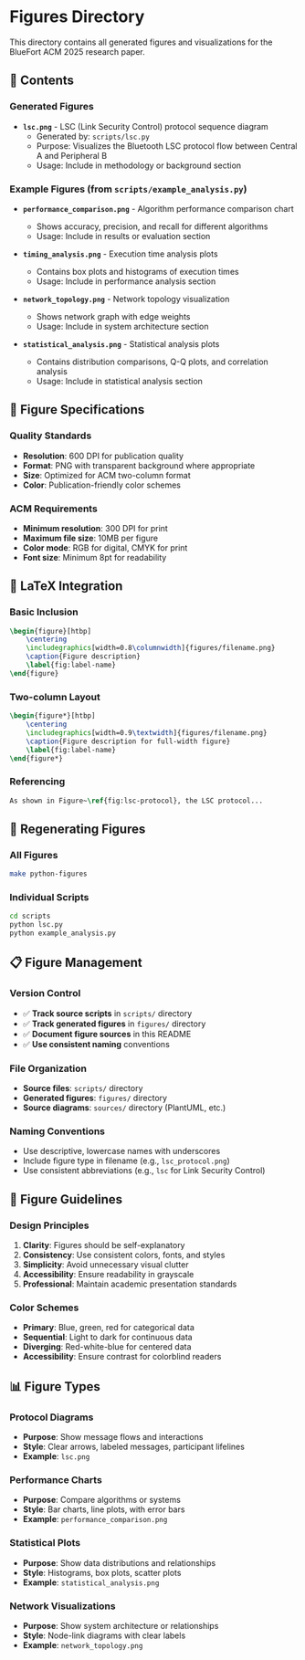 # Figures Directory

This directory contains all generated figures and visualizations for the BlueFort ACM 2025 research paper.

## 📁 Contents

### Generated Figures

- **`lsc.png`** - LSC (Link Security Control) protocol sequence diagram
  - Generated by: `scripts/lsc.py`
  - Purpose: Visualizes the Bluetooth LSC protocol flow between Central A and Peripheral B
  - Usage: Include in methodology or background section

### Example Figures (from `scripts/example_analysis.py`)

- **`performance_comparison.png`** - Algorithm performance comparison chart
  - Shows accuracy, precision, and recall for different algorithms
  - Usage: Include in results or evaluation section

- **`timing_analysis.png`** - Execution time analysis plots
  - Contains box plots and histograms of execution times
  - Usage: Include in performance analysis section

- **`network_topology.png`** - Network topology visualization
  - Shows network graph with edge weights
  - Usage: Include in system architecture section

- **`statistical_analysis.png`** - Statistical analysis plots
  - Contains distribution comparisons, Q-Q plots, and correlation analysis
  - Usage: Include in statistical analysis section

## 🎯 Figure Specifications

### Quality Standards
- **Resolution**: 600 DPI for publication quality
- **Format**: PNG with transparent background where appropriate
- **Size**: Optimized for ACM two-column format
- **Color**: Publication-friendly color schemes

### ACM Requirements
- **Minimum resolution**: 300 DPI for print
- **Maximum file size**: 10MB per figure
- **Color mode**: RGB for digital, CMYK for print
- **Font size**: Minimum 8pt for readability

## 📝 LaTeX Integration

### Basic Inclusion
```latex
\begin{figure}[htbp]
    \centering
    \includegraphics[width=0.8\columnwidth]{figures/filename.png}
    \caption{Figure description}
    \label{fig:label-name}
\end{figure}
```

### Two-column Layout
```latex
\begin{figure*}[htbp]
    \centering
    \includegraphics[width=0.9\textwidth]{figures/filename.png}
    \caption{Figure description for full-width figure}
    \label{fig:label-name}
\end{figure*}
```

### Referencing
```latex
As shown in Figure~\ref{fig:lsc-protocol}, the LSC protocol...
```

## 🔄 Regenerating Figures

### All Figures
```bash
make python-figures
```

### Individual Scripts
```bash
cd scripts
python lsc.py
python example_analysis.py
```

## 📋 Figure Management

### Version Control
- ✅ **Track source scripts** in `scripts/` directory
- ✅ **Track generated figures** in `figures/` directory
- ✅ **Document figure sources** in this README
- ✅ **Use consistent naming** conventions

### File Organization
- **Source files**: `scripts/` directory
- **Generated figures**: `figures/` directory
- **Source diagrams**: `sources/` directory (PlantUML, etc.)

### Naming Conventions
- Use descriptive, lowercase names with underscores
- Include figure type in filename (e.g., `lsc_protocol.png`)
- Use consistent abbreviations (e.g., `lsc` for Link Security Control)

## 🎨 Figure Guidelines

### Design Principles
1. **Clarity**: Figures should be self-explanatory
2. **Consistency**: Use consistent colors, fonts, and styles
3. **Simplicity**: Avoid unnecessary visual clutter
4. **Accessibility**: Ensure readability in grayscale
5. **Professional**: Maintain academic presentation standards

### Color Schemes
- **Primary**: Blue, green, red for categorical data
- **Sequential**: Light to dark for continuous data
- **Diverging**: Red-white-blue for centered data
- **Accessibility**: Ensure contrast for colorblind readers

## 📊 Figure Types

### Protocol Diagrams
- **Purpose**: Show message flows and interactions
- **Style**: Clear arrows, labeled messages, participant lifelines
- **Example**: `lsc.png`

### Performance Charts
- **Purpose**: Compare algorithms or systems
- **Style**: Bar charts, line plots, with error bars
- **Example**: `performance_comparison.png`

### Statistical Plots
- **Purpose**: Show data distributions and relationships
- **Style**: Histograms, box plots, scatter plots
- **Example**: `statistical_analysis.png`

### Network Visualizations
- **Purpose**: Show system architecture or relationships
- **Style**: Node-link diagrams with clear labels
- **Example**: `network_topology.png` 